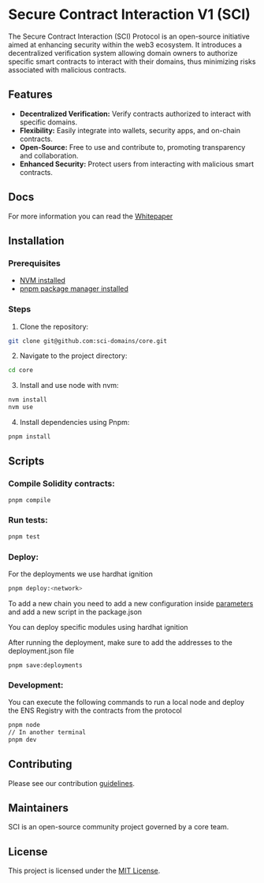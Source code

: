 # Secure Contract Interaction V1 (SCI)

The Secure Contract Interaction (SCI) Protocol is an open-source initiative aimed at enhancing security within the web3 ecosystem. It introduces a decentralized verification system allowing domain owners to authorize specific smart contracts to interact with their domains, thus minimizing risks associated with malicious contracts.

## Features

- **Decentralized Verification:** Verify contracts authorized to interact with specific domains.
- **Flexibility:** Easily integrate into wallets, security apps, and on-chain contracts.
- **Open-Source:** Free to use and contribute to, promoting transparency and collaboration.
- **Enhanced Security:** Protect users from interacting with malicious smart contracts.

## Docs

For more information you can read the [Whitepaper](Whitepaper.pdf)

## Installation

### Prerequisites

- [NVM installed](https://github.com/nvm-sh/nvm)
- [pnpm package manager installed](https://pnpm.io/installation)

### Steps

1. Clone the repository:

```bash
git clone git@github.com:sci-domains/core.git
```

2. Navigate to the project directory:

```bash
cd core
```

3. Install and use node with nvm:

```bash
nvm install
nvm use
```

4. Install dependencies using Pnpm:

```bash
pnpm install
```

## Scripts

### Compile Solidity contracts:

```bash
pnpm compile
```

### Run tests:

```bash
pnpm test
```

### Deploy:

For the deployments we use hardhat ignition

```bash
pnpm deploy:<network>
```

To add a new chain you need to add a new configuration inside [parameters](ignition%2Fparameters)
and add a new script in the package.json

You can deploy specific modules using hardhat ignition

After running the deployment, make sure to add the addresses to the deployment.json file

```shell
pnpm save:deployments
```

### Development:

You can execute the following commands to run a local node and deploy
the ENS Registry with the contracts from the protocol

```bash
pnpm node
// In another terminal
pnpm dev
```

## Contributing

Please see our contribution [guidelines](CONTRIBUTING.md).

## Maintainers

SCI is an open-source community project governed by a core team.

## License

This project is licensed under the [MIT License](LICENSE.txt).
